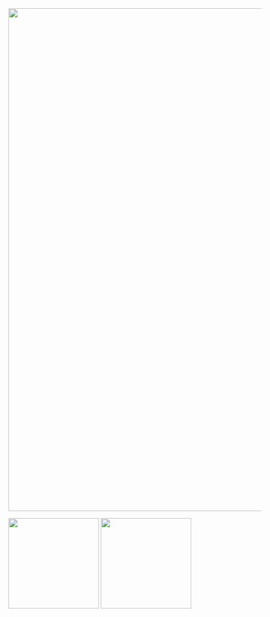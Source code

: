 <div align="center">
  <img src="https://capsule-render.vercel.app/api?type=waving&color=auto&height=200&section=header&text=Joowook&nbsp;Kim&fontSize=90" width="1000rem"></img>   
</div>

<p>
  <img height="180em" src="https://github-readme-stats.vercel.app/api?username=jwook2&show_icons=true">  
  <img height="180em" src="https://github-readme-stats.vercel.app/api/top-langs/?username=jwook2&layout=compact&langs_count=8&theme=white)](https://github.com/kimjoowook?tab=repositories&q=&type=&language=java&sort=">  
</p>

